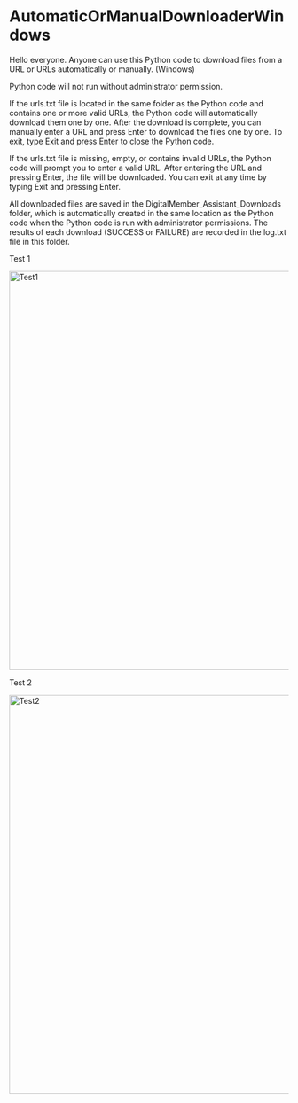 # AutomaticOrManualDownloaderWindows

Hello everyone. Anyone can use this Python code to download files from a URL or URLs automatically or manually. (Windows)

Python code will not run without administrator permission.

If the urls.txt file is located in the same folder as the Python code and contains one or more valid URLs, the Python code will automatically download them one by one. After the download is complete, you can manually enter a URL and press Enter to download the files one by one. To exit, type Exit and press Enter to close the Python code.

If the urls.txt file is missing, empty, or contains invalid URLs, the Python code will prompt you to enter a valid URL. After entering the URL and pressing Enter, the file will be downloaded. You can exit at any time by typing Exit and pressing Enter.

All downloaded files are saved in the DigitalMember_Assistant_Downloads folder, which is automatically created in the same location as the Python code when the Python code is run with administrator permissions. The results of each download (SUCCESS or FAILURE) are recorded in the log.txt file in this folder.

Test 1

<img width="1366" height="720" alt="Test1" src="https://github.com/user-attachments/assets/8932a069-f516-4eb6-959f-19b8538fde68" />

Test 2

<img width="1366" height="720" alt="Test2" src="https://github.com/user-attachments/assets/6085fc89-c511-43f9-b06e-646f87a1ee34" />
